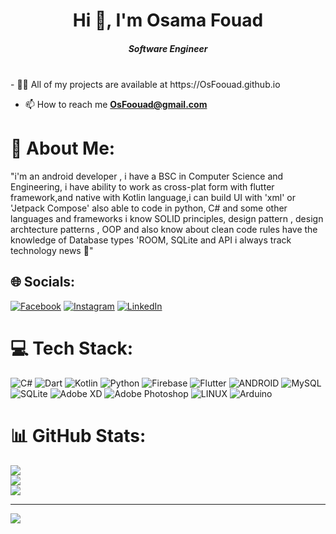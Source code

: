 <h1 align="center">Hi 👋, I'm Osama Fouad</h1>
<h5 align="center">Software Engineer</h5>
<br>
- 👨‍💻 All of my projects are available at https://OsFoouad.github.io

- 📫 How to reach me **OsFoouad@gmail.com**


# 💫 About Me:
"i'm an android developer , i have a BSC in Computer Science and Engineering, i have ability to work as cross-plat form with flutter framework,and native with Kotlin language,i can build  UI with 'xml' or 'Jetpack Compose' also able to code in python, C# and some other languages and frameworks i know SOLID principles, design pattern , design archtecture patterns , OOP and also know about clean code rules have  the knowledge of Database types 'ROOM, SQLite and API  i always track technology news   💜"


## 🌐 Socials:
[![Facebook](https://img.shields.io/badge/Facebook-%231877F2.svg?logo=Facebook&logoColor=white)](https://facebook.com/OsFoouad) [![Instagram](https://img.shields.io/badge/Instagram-%23E4405F.svg?logo=Instagram&logoColor=white)](https://instagram.com/osfoouad) [![LinkedIn](https://img.shields.io/badge/LinkedIn-%230077B5.svg?logo=linkedin&logoColor=white)](https://linkedin.com/in/OsFoouad) 

# 💻 Tech Stack:
![C#](https://img.shields.io/badge/c%23-%23239120.svg?style=plastic&logo=c-sharp&logoColor=white) ![Dart](https://img.shields.io/badge/dart-%230175C2.svg?style=plastic&logo=dart&logoColor=white) ![Kotlin](https://img.shields.io/badge/kotlin-%230095D5.svg?style=plastic&logo=kotlin&logoColor=white) ![Python](https://img.shields.io/badge/python-3670A0?style=plastic&logo=python&logoColor=ffdd54) ![Firebase](https://img.shields.io/badge/firebase-%23039BE5.svg?style=plastic&logo=firebase) ![Flutter](https://img.shields.io/badge/Flutter-%2302569B.svg?style=plastic&logo=Flutter&logoColor=white) ![ANDROID](https://img.shields.io/badge/android-%2320232a.svg?style=plastic&logo=android&logoColor=%a4c639) ![MySQL](https://img.shields.io/badge/mysql-%2300f.svg?style=plastic&logo=mysql&logoColor=white) ![SQLite](https://img.shields.io/badge/sqlite-%2307405e.svg?style=plastic&logo=sqlite&logoColor=white) ![Adobe XD](https://img.shields.io/badge/Adobe%20XD-470137?style=plastic&logo=Adobe%20XD&logoColor=#FF61F6) ![Adobe Photoshop](https://img.shields.io/badge/adobephotoshop-%2331A8FF.svg?style=plastic&logo=adobephotoshop&logoColor=white) ![LINUX](https://img.shields.io/badge/Linux-FCC624?style=plastic&logo=linux&logoColor=black) ![Arduino](https://img.shields.io/badge/-Arduino-00979D?style=plastic&logo=Arduino&logoColor=white)
# 📊 GitHub Stats:
![](https://github-readme-stats.vercel.app/api?username=osfoouad&theme=dark&hide_border=false&include_all_commits=false&count_private=false)<br/>
![](https://github-readme-streak-stats.herokuapp.com/?user=osfoouad&theme=dark&hide_border=false)<br/>
![](https://github-readme-stats.vercel.app/api/top-langs/?username=osfoouad&theme=dark&hide_border=false&include_all_commits=false&count_private=false&layout=compact)

---
[![](https://visitcount.itsvg.in/api?id=osfoouad&icon=5&color=1)](https://visitcount.itsvg.in)

<!-- Proudly created with GPRM ( https://gprm.itsvg.in ) -->
